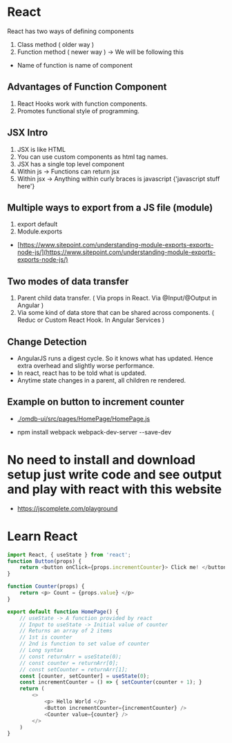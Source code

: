 # React

React has two ways of defining components

1. Class method ( older way ) 
2. Function method ( newer way ) -> We will be following this
  - Name of function is name of component

## Advantages of Function Component

1. React Hooks work with function components.
2. Promotes functional style of programming.

## JSX Intro

1. JSX is like HTML
2. You can use custom components as html tag names.
3. JSX has a single top level component
4. Within js -> Functions can return jsx
5. Within jsx -> Anything within curly braces is javascript {'javascript stuff here'}

## Multiple ways to export from a JS file (module)

1. export default
2. Module.exports
- [https://www.sitepoint.com/understanding-module-exports-exports-node-js/](https://www.sitepoint.com/understanding-module-exports-exports-node-js/)

## Two modes of data transfer

1. Parent child data transfer. ( Via props in React. Via @Input/@Output in Angular )
2. Via some kind of data store that can be shared across components. ( Reduc or Custom React Hook. In Angular Services )

## Change Detection

- AngularJS runs a digest cycle. So it knows what has updated. Hence extra overhead and slightly worse performance.
- In react, react has to be told what is updated.
- Anytime state changes in a parent, all children re rendered.

## Example on button to increment counter
- [./omdb-ui/src/pages/HomePage/HomePage.js](./omdb-ui/src/pages/HomePage/HomePage.js)


- npm install webpack webpack-dev-server --save-dev  

# No need to install and download setup just write code and see output and play with react with this website 
- https://jscomplete.com/playground 


# Learn React

```JavaScript
import React, { useState } from 'react';
function Button(props) {
    return <button onClick={props.incrementCounter}> Click me! </button>
}

function Counter(props) {
    return <p> Count = {props.value} </p>
}

export default function HomePage() {
    // useState -> A function provided by react
    // Input to useState -> Initial value of counter
    // Returns an array of 2 items
    // 1st is counter
    // 2nd is function to set value of counter
    // Long syntax
    // const returnArr = useState(0);
    // const counter = returnArr[0];
    // const setCounter = returnArr[1];
    const [counter, setCounter] = useState(0);
    const incrementCounter = () => { setCounter(counter + 1); }
    return (
        <>
            <p> Hello World </p>
            <Button incrementCounter={incrementCounter} />
            <Counter value={counter} />
        </>
    )
}
```